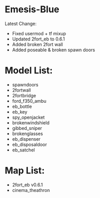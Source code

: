 # Emesis-Blue

Latest Change: 
* Fixed usermod + tf mixup
* Updated 2fort_eb to 0.6.1
* Added broken 2fort wall
* Added poseable & broken spawn doors

# Model List:

* spawndoors
* 2fortwall
* 2fortbridge
* ford_f350_ambu
* eb_bottle
* eb_key
* spy_openjacket
* brokenwindshield
* gibbed_sniper
* brokenglasses
* eb_dispenser
* eb_disposaldoor
* eb_satchel

# Map List:

* 2fort_eb v0.6.1
* cinema_theathron


